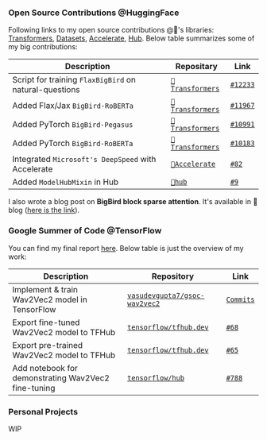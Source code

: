 ### Open Source Contributions @HuggingFace

Following links to my open source contributions @🤗's libraries: [Transformers](https://github.com/huggingface/transformers/commits?author=vasudevgupta7), [Datasets](https://github.com/huggingface/datasets/commits?author=vasudevgupta7), [Accelerate](https://github.com/huggingface/accelerate/commits?author=vasudevgupta7), [Hub](https://github.com/huggingface/huggingface_hub/commits?author=vasudevgupta7). Below table summarizes some of my big contributions:

| Description      | Repositary     | Link   |
|------------------|----------------|--------|
| Script for training `FlaxBigBird` on natural-questions | [`🤗Transformers`](https://github.com/huggingface/transformers) | [`#12233`](https://github.com/huggingface/transformers/pull/12233) |
| Added Flax/Jax `BigBird-RoBERTa` | [`🤗Transformers`](https://github.com/huggingface/transformers) | [`#11967`](https://github.com/huggingface/transformers/pull/11967) |                                             
| Added PyTorch `BigBird-Pegasus` | [`🤗Transformers`](https://github.com/huggingface/transformers) | [`#10991`](https://github.com/huggingface/transformers/pull/10991) |
| Added PyTorch `BigBird-RoBERTa` | [`🤗Transformers`](https://github.com/huggingface/transformers) | [`#10183`](https://github.com/huggingface/transformers/pull/10183) |
| Integrated `Microsoft's DeepSpeed` with Accelerate | [`🤗Accelerate`](https://github.com/huggingface/accelerate) | [`#82`](https://github.com/huggingface/accelerate/pull/82) |
| Added `ModelHubMixin` in Hub | [`🤗hub`](https://github.com/huggingface/huggingface_hub) | [`#9`](https://github.com/huggingface/huggingface_hub/pull/11) |

I also wrote a blog post on **BigBird block sparse attention**. It's available in 🤗blog ([here is the link](https://huggingface.co/blog/big-bird)).

### Google Summer of Code @TensorFlow

You can find my final report [here](https://vasudevgupta7.github.io/gsoc-wav2vec2/assets/final_report). Below table is just the overview of my work:

| Description | Repository | Link |
|-------------|------------|------|
| Implement & train Wav2Vec2 model in TensorFlow | [`vasudevgupta7/gsoc-wav2vec2`](https://github.com/vasudevgupta7/gsoc-wav2vec2) | [`Commits`](https://github.com/vasudevgupta7/gsoc-wav2vec2/commits?author=vasudevgupta7) |
| Export fine-tuned Wav2Vec2 model to TFHub | [`tensorflow/tfhub.dev`](https://github.com/tensorflow/tfhub.dev) | [`#68`](https://github.com/tensorflow/tfhub.dev/pull/68) |
| Export pre-trained Wav2Vec2 model to TFHub | [`tensorflow/tfhub.dev`](https://github.com/tensorflow/tfhub.dev) | [`#65`](https://github.com/tensorflow/tfhub.dev/pull/65) |
| Add notebook for demonstrating Wav2Vec2 fine-tuning | [`tensorflow/hub`](https://github.com/tensorflow/hub) | [`#788`](https://github.com/tensorflow/hub/pull/788) |

### Personal Projects

WIP
